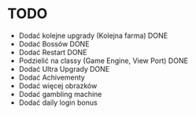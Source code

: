 # TODO
- Dodać kolejne upgrady (Kolejna farma) DONE
- Dodać Bossów DONE
- Dodać Restart DONE
- Podzielić na classy (Game Engine, View Port) DONE
- Dodać Ultra Upgrady DONE
- Dodać Achivementy
- Dodać więcej obrazków
- Dodać gambling machine
- Dodać daily login bonus
